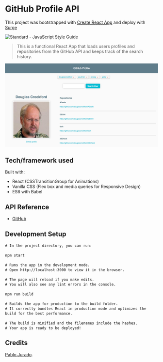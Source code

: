 
# GitHub Profile API

This project was bootstrapped with [Create React App](https://github.com/facebookincubator/create-react-app)
and deploy with [Surge](http://surge.sh/)

<img src="https://img.shields.io/badge/code_style-standard-brightgreen.svg" alt="Standard - JavaScript Style Guide">

> This is a functional React App that loads users profiles and repositories from the GitHub API and keeps track of the search history.

<img src="img/Screenshot.png" alt="React App Screen shot">


## Tech/framework used

Built with:
* React (CSSTransitionGroup for Animations)
* Vanilla CSS (Flex box and media queries for Responsive Design)
* ES6 with Babel

## API Reference
* [GitHub](https://developer.github.com/v3/)

## Development Setup

```
# In the project directory, you can run:

npm start

# Runs the app in the development mode.
# Open http://localhost:3000 to view it in the browser.

# The page will reload if you make edits.
# You will also see any lint errors in the console.

npm run build

# Builds the app for production to the build folder.
# It correctly bundles React in production mode and optimizes the build for the best performance.

# The build is minified and the filenames include the hashes.
# Your app is ready to be deployed!
```

## Credits

[Pablo Jurado](http://www.pablojurado.com).
